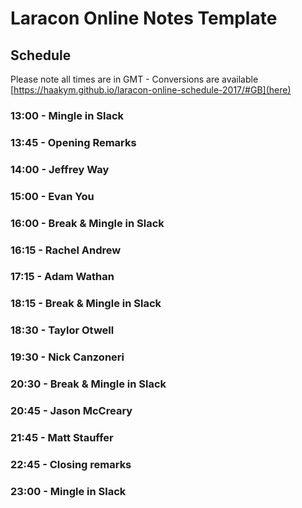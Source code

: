 # Laracon Online Notes Template

## Schedule
Please note all times are in GMT - Conversions are available [https://haakym.github.io/laracon-online-schedule-2017/#GB](here)

### 13:00 - Mingle in Slack
### 13:45 - Opening Remarks
### 14:00 - Jeffrey Way
### 15:00 - Evan You
### 16:00 - Break & Mingle in Slack
### 16:15 - Rachel Andrew
### 17:15 - Adam Wathan
### 18:15 - Break & Mingle in Slack
### 18:30 - Taylor Otwell
### 19:30 - Nick Canzoneri
### 20:30 - Break & Mingle in Slack
### 20:45 - Jason McCreary
### 21:45 - Matt Stauffer
### 22:45 - Closing remarks
### 23:00 - Mingle in Slack